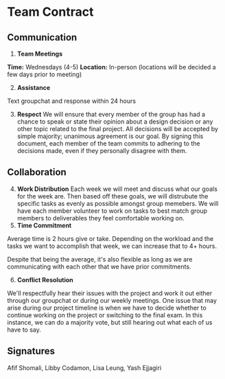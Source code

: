 # Team Contract

## Communication
1. **Team Meetings** 

**Time:** Wednesdays (4-5)
**Location:** In-person (locations will be decided a few days prior to meeting)

2. **Assistance** 

Text groupchat and response within 24 hours

3. **Respect** 
We will ensure that every member of the group has had a chance to speak or state their opinion about a design decision or any other topic related to the final project. All decisions will be accepted by simple majority; unanimous agreement is our goal. By signing this document, each member of the team commits to adhering to the decisions made, even if they personally disagree with them.
## Collaboration

4. **Work Distribution** 
    Each week we will meet and discuss what our goals for the week are. Then based off these goals, we will distrubute the specific tasks as evenly as possible amongst group memebers. We will have each member volunteer to work on tasks to best match group members to deliverables they feel comfortable working on.
5. **Time Commitment** 

Average time is 2 hours give or take. Depending on the workload and the tasks we want to accomplish that week, we can increase that to 4+ hours. 

Despite that being the average, it's also flexible as long as we are communicating with each other that we have prior commitments. 

6. **Conflict Resolution** 

We'll respectfully hear their issues with the project and work it out either through our groupchat or during our weekly meetings. One issue that may arise during our project timeline is when we have to decide whether to continue working on the project or switching to the final exam. In this instance, we can do a majority vote, but still hearing out what each of us have to say.

## Signatures
Afif Shomali, Libby Codamon, Lisa Leung, Yash Ejjagiri
